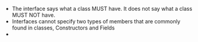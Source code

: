 
+  The interface says what a class MUST have. It does not say what a class MUST NOT have.
+  Interfaces cannot specify two types of members that are commonly found in classes, Constructors and Fields
+  

